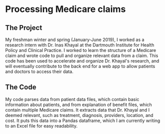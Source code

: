 # Processing Medicare claims

## The Project
My freshman winter and spring (January-June 2019), I worked as a research intern with Dr. Inas Khayal at the Dartmouth Institute for Health Policy and Clinical Practice.
I worked to learn the structure of a Medicare claim and wrote code to pull and organize relevant data from a claim. This code has been used to accelerate and organize Dr. Khayal's research, and will eventually contribute to the back end for a web app to allow patients and doctors to access their data.

## The Code
My code parses data from patient data files, which contain basic information about patients, and from explanation of benefit files, which contain multiple Medicare claims. It extracts data that Dr. Khayal and I deemed relevant, such as treatment, diagnosis, providers, location, and cost. It puts this data into a Pandas dataframe, which I am currently writing to an Excel file for easy readability.
